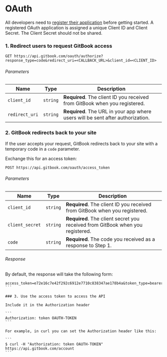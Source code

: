 # OAuth

All developers need to [register their application](https://www.gitbook.com/settings/developers) before getting started. A registered OAuth application is assigned a unique Client ID and Client Secret. The Client Secret should not be shared.

### 1. Redirect users to request GitBook access

```
GET https://api.gitbook.com/oauth/authorize?response_type=code&redirect_uri=<CALLBACK_URL>&client_id=<CLIENT_ID>
```


###### Parameters

| Name | Type | Description |
| -- | -- | -- |
| `client_id` | `string` | **Required**. The client ID you received from GitBook when you registered. |
| `redirect_uri` | `string` | **Required**. The URL in your app where users will be sent after authorization.  |


### 2. GitBook redirects back to your site

If the user accepts your request, GitBook redirects back to your site with a temporary code in a `code` parameter.

Exchange this for an access token:

```
POST https://api.gitbook.com/oauth/access_token
```

###### Parameters

| Name | Type | Description |
| -- | -- | -- |
| `client_id` | `string` | **Required**. The client ID you received from GitBook when you registered. |
| `client_secret` | `string` | **Required**. The client secret you received from GitBook when you registered. |
| `code` | `string` | **Required**. The code you received as a response to Step 1. |

###### Response

By default, the response will take the following form:

````
access_token=e72e16c7e42f292c6912e7710c838347ae178b4a&token_type=bearer
```

### 3. Use the access token to access the API

Include it in the Authorization header

```
Authorization: token OAUTH-TOKEN
```

For example, in curl you can set the Authorization header like this:

```
$ curl -H "Authorization: token OAUTH-TOKEN" https://api.gitbook.com/account
```